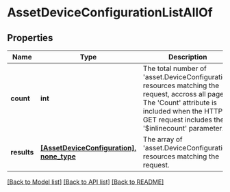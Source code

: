 # AssetDeviceConfigurationListAllOf

## Properties
Name | Type | Description | Notes
------------ | ------------- | ------------- | -------------
**count** | **int** | The total number of &#39;asset.DeviceConfiguration&#39; resources matching the request, accross all pages. The &#39;Count&#39; attribute is included when the HTTP GET request includes the &#39;$inlinecount&#39; parameter. | [optional] 
**results** | [**[AssetDeviceConfiguration], none_type**](AssetDeviceConfiguration.md) | The array of &#39;asset.DeviceConfiguration&#39; resources matching the request. | [optional] 

[[Back to Model list]](../README.md#documentation-for-models) [[Back to API list]](../README.md#documentation-for-api-endpoints) [[Back to README]](../README.md)


